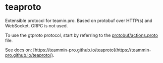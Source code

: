 # teaproto

Extensible protocol for teamin.pro. Based on protobuf over HTTP(s) and WebSocket. GRPC is not used.

To use the gtproto protocol, start by referring to the [protobuf/actions.proto](https://github.com/teamin-pro/teaproto/blob/main/protobuf/actions.proto) file.

See docs on: [https://teammin-pro.github.io/teaproto](https://teammin-pro.github.io/teaproto/).
